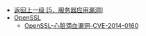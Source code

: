- [返回上一级 [5、服务器应用漏洞]](/5、服务器应用漏洞)
- [OpenSSL](/5、服务器应用漏洞/OpenSSL/)
  - [OpenSSL-心脏滴血漏洞-CVE-2014-0160](/5、服务器应用漏洞/OpenSSL/OpenSSL-心脏滴血漏洞-CVE-2014-0160.md)
